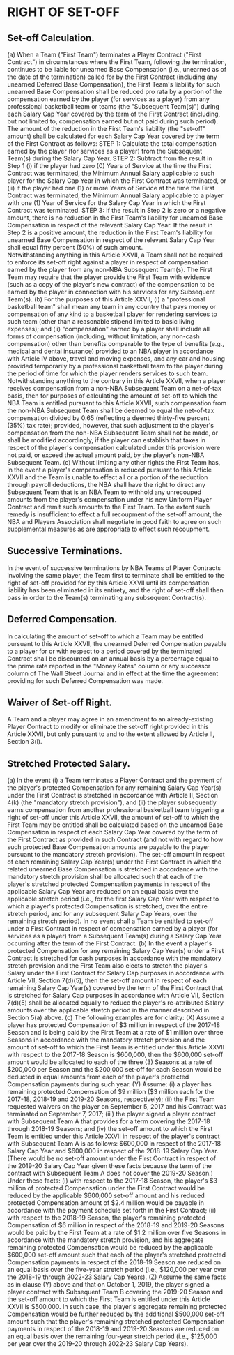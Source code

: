 # RIGHT OF SET-OFF

## Set-off Calculation.

(a) When a Team ("First Team") terminates a Player Contract ("First Contract") in circumstances where the First Team, following the termination, continues to be liable for unearned Base Compensation (i.e., unearned as of the date of the termination) called for by the First Contract (including any unearned Deferred Base Compensation), the First Team's liability for such unearned Base Compensation shall be reduced pro rata by a portion of the compensation earned by the player (for services as a player) from any professional basketball team or teams (the "Subsequent Team(s)") during each Salary Cap Year covered by the term of the First Contract (including, but not limited to, compensation earned but not paid during such period). The amount of the reduction in the First Team's liability (the "set-off" amount) shall be calculated for each Salary Cap Year covered by the term of the First Contract as follows:
    STEP 1: Calculate the total compensation earned by the player (for services as a player) from the Subsequent Team(s) during the Salary Cap Year.
    STEP 2: Subtract from the result in Step 1 (i) if the player had zero (0) Years of Service at the time the First Contract was terminated, the Minimum Annual Salary applicable to such player for the Salary Cap Year in which the First Contract was terminated, or (ii) if the player had one (1) or more Years of Service at the time the First Contract was terminated, the Minimum Annual Salary applicable to a player with one (1) Year of Service for the Salary Cap Year in which the First Contract was terminated.
    STEP 3: If the result in Step 2 is zero or a negative amount, there is no reduction in the First Team's liability for unearned Base Compensation in respect of the relevant Salary Cap Year. If the result in Step 2 is a positive amount, the reduction in the First Team's liability for unearned Base Compensation in respect of the relevant Salary Cap Year shall equal fifty percent (50\%) of such amount.  
    Notwithstanding anything in this Article XXVII, a Team shall not be required to enforce its set-off right against a player in respect of compensation earned by the player from any non-NBA Subsequent Team(s). The First Team may require that the player provide the First Team with evidence (such as a copy of the player's new contract) of the compensation to be earned by the player in connection with his services for any Subsequent Team(s).
(b) For the purposes of this Article XXVII, (i) a "professional basketball team" shall mean any team in any country that pays money or compensation of any kind to a basketball player for rendering services to such team (other than a reasonable stipend limited to basic living expenses); and (ii) "compensation" earned by a player shall include all forms of compensation (including, without limitation, any non-cash compensation) other than benefits comparable to the type of benefits (e.g., medical and dental insurance) provided to an NBA player in accordance with Article IV above, travel and moving expenses, and any car and housing provided temporarily by a professional basketball team to the player during the period of time for which the player renders services to such team. Notwithstanding anything to the contrary in this Article XXVII, when a player receives compensation from a non-NBA Subsequent Team on a net-of-tax basis, then for purposes of calculating the amount of set-off to which the NBA Team is entitled pursuant to this Article XXVII, such compensation from the non-NBA Subsequent Team shall be deemed to equal the net-of-tax compensation divided by 0.65 (reflecting a deemed thirty-five percent (35\%) tax rate); provided, however, that such adjustment to the player's compensation from the non-NBA Subsequent Team shall not be made, or shall be modified accordingly, if the player can establish that taxes in respect of the player's compensation calculated under this provision were not paid, or exceed the actual amount paid, by the player's non-NBA Subsequent Team.
(c) Without limiting any other rights the First Team has, in the event a player's compensation is reduced pursuant to this Article XXVII and the Team is unable to effect all or a portion of the reduction through payroll deductions, the NBA shall have the right to direct any Subsequent Team that is an NBA Team to withhold any unrecouped amounts from the player's compensation under his new Uniform Player Contract and remit such amounts to the First Team. To the extent such remedy is insufficient to effect a full recoupment of the set-off amount, the NBA and Players Association shall negotiate in good faith to agree on such supplemental measures as are appropriate to effect such recoupment.

## Successive Terminations.

In the event of successive terminations by NBA Teams of Player Contracts involving the same player, the Team first to terminate shall be entitled to the right of set-off provided for by this Article XXVII until its compensation liability has been eliminated in its entirety, and the right of set-off shall then pass in order to the Team(s) terminating any subsequent Contract(s).

## Deferred Compensation.

In calculating the amount of set-off to which a Team may be entitled pursuant to this Article XXVII, the unearned Deferred Compensation payable to a player for or with respect to a period covered by the terminated Contract shall be discounted on an annual basis by a percentage equal to the prime rate reported in the "Money Rates" column or any successor column of The Wall Street Journal and in effect at the time the agreement providing for such Deferred Compensation was made.

## Waiver of Set-off Right.

A Team and a player may agree in an amendment to an already-existing Player Contract to modify or eliminate the set-off right provided in this Article XXVII, but only pursuant to and to the extent allowed by Article II, Section 3(l).

## Stretched Protected Salary.

(a) In the event (i) a Team terminates a Player Contract and the payment of the player's protected Compensation for any remaining Salary Cap Year(s) under the First Contract is stretched in accordance with Article II, Section 4(k) (the "mandatory stretch provision"), and (ii) the player subsequently earns compensation from another professional basketball team triggering a right of set-off under this Article XXVII, the amount of set-off to which the First Team may be entitled shall be calculated based on the unearned Base Compensation in respect of each Salary Cap Year covered by the term of the First Contract as provided in such Contract (and not with regard to how such protected Base Compensation amounts are payable to the player pursuant to the mandatory stretch provision). The set-off amount in respect of each remaining Salary Cap Year(s) under the First Contract in which the related unearned Base Compensation is stretched in accordance with the mandatory stretch provision shall be allocated such that each of the player's stretched protected Compensation payments in respect of the applicable Salary Cap Year are reduced on an equal basis over the applicable stretch period (i.e., for the first Salary Cap Year with respect to which a player's protected Compensation is stretched, over the entire stretch period, and for any subsequent Salary Cap Years, over the remaining stretch period). In no event shall a Team be entitled to set-off under a First Contract in respect of compensation earned by a player (for services as a player) from a Subsequent Team(s) during a Salary Cap Year occurring after the term of the First Contract.
(b) In the event a player's protected Compensation for any remaining Salary Cap Year(s) under a First Contract is stretched for cash purposes in accordance with the mandatory stretch provision and the First Team also elects to stretch the player's Salary under the First Contract for Salary Cap purposes in accordance with Article VII, Section 7(d)(5), then the set-off amount in respect of each remaining Salary Cap Year(s) covered by the term of the First Contract that is stretched for Salary Cap purposes in accordance with Article VII, Section 7(d)(5) shall be allocated equally to reduce the player's re-attributed Salary amounts over the applicable stretch period in the manner described in Section 5(a) above.
(c) The following examples are for clarity:
    (X) Assume a player has protected Compensation of \$3 million in respect of the 2017-18 Season and is being paid by the First Team at a rate of \$1 million over three Seasons in accordance with the mandatory stretch provision and the amount of set-off to which the First Team is entitled under this Article XXVII with respect to the 2017-18 Season is \$600,000, then the \$600,000 set-off amount would be allocated to each of the three (3) Seasons at a rate of \$200,000 per Season and the \$200,000 set-off for each Season would be deducted in equal amounts from each of the player's protected Compensation payments during such year.
    (Y) Assume: (i) a player has remaining protected Compensation of \$9 million (\$3 million each for the 2017-18, 2018-19 and 2019-20 Seasons, respectively); (ii) the First Team requested waivers on the player on September 5, 2017 and his Contract was terminated on September 7, 2017; (iii) the player signed a player contract with Subsequent Team A that provides for a term covering the 2017-18 through 2018-19 Seasons; and (iv) the set-off amount to which the First Team is entitled under this Article XXVII in respect of the player's contract with Subsequent Team A is as follows: \$600,000 in respect of the 2017-18 Salary Cap Year and \$600,000 in respect of the 2018-19 Salary Cap Year. (There would be no set-off amount under the First Contract in respect of the 2019-20 Salary Cap Year given these facts because the term of the contract with Subsequent Team A does not cover the 2019-20 Season.) Under these facts: (i) with respect to the 2017-18 Season, the player's \$3 million of protected Compensation under the First Contract would be reduced by the applicable \$600,000 set-off amount and his reduced protected Compensation amount of \$2.4 million would be payable in accordance with the payment schedule set forth in the First Contract; (ii) with respect to the 2018-19 Season, the player's remaining protected Compensation of \$6 million in respect of the 2018-19 and 2019-20 Seasons would be paid by the First Team at a rate of \$1.2 million over five Seasons in accordance with the mandatory stretch provision, and his aggregate remaining protected Compensation would be reduced by the applicable \$600,000 set-off amount such that each of the player's stretched protected Compensation payments in respect of the 2018-19 Season are reduced on an equal basis over the five-year stretch period (i.e., \$120,000 per year over the 2018-19 through 2022-23 Salary Cap Years).
    (Z) Assume the same facts as in clause (Y) above and that on October 1, 2019, the player signed a player contract with Subsequent Team B covering the 2019-20 Season and the set-off amount to which the First Team is entitled under this Article XXVII is \$500,000. In such case, the player's aggregate remaining protected Compensation would be further reduced by the additional \$500,000 set-off amount such that the player's remaining stretched protected Compensation payments in respect of the 2018-19 and 2019-20 Seasons are reduced on an equal basis over the remaining four-year stretch period (i.e., \$125,000 per year over the 2019-20 through 2022-23 Salary Cap Years).
